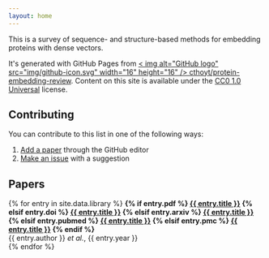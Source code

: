 ```yaml
---
layout: home
---
```

This is a survey of sequence- and structure-based methods for embedding proteins with dense vectors.

It's generated with GitHub Pages from <a href="https://github.com/cthoyt/protein-embedding-review"><
img alt="GitHub logo"
src="img/github-icon.svg" width="16" height="16" /> cthoyt/protein-embedding-review</a>. Content on
this site is available under
the [CC0 1.0 Universal](https://github.com/cthoyt/protein-embedding-review/blob/main/LICENSE)
license.

## Contributing

You can contribute to this list in one of the following ways:

1. [Add a paper](https://github.com/cthoyt/protein-embedding-review/edit/main/_data/library.yml)
   through the GitHub editor
2. [Make an issue](https://github.com/cthoyt/protein-embedding-review/issues/new) with a suggestion

## Papers

{% for entry in site.data.library %}
<strong>
{% if entry.pdf %}
<a href="{{ entry.pdf }}">{{ entry.title }}</a>
{% elsif entry.doi %}
<a href="https://bioregistry.io/doi:{{ entry.doi }}">{{ entry.title }}</a>
{% elsif entry.arxiv %}
<a href="https://bioregistry.io/arxiv:{{ entry.arxiv }}">{{ entry.title }}</a>
{% elsif entry.pubmed %}
<a href="https://bioregistry.io/pubmed:{{ entry.pubmed }}">{{ entry.title }}</a>
{% elsif entry.pmc %}
<a href="https://bioregistry.io/pmc:{{ entry.pmc }}">{{ entry.title }}</a>
{% endif %}
</strong>
<br />{{ entry.author }} *et al.*, {{ entry.year }}
<br />
{% endfor %}
